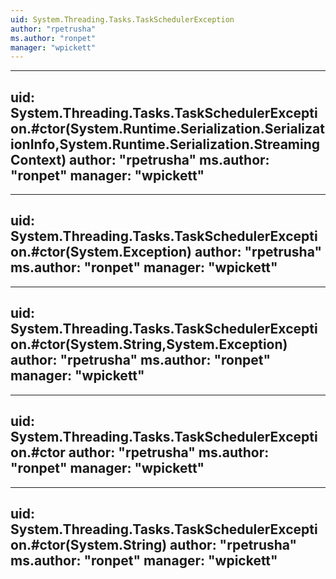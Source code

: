 ```yaml
---
uid: System.Threading.Tasks.TaskSchedulerException
author: "rpetrusha"
ms.author: "ronpet"
manager: "wpickett"
---
```


---
uid: System.Threading.Tasks.TaskSchedulerException.#ctor(System.Runtime.Serialization.SerializationInfo,System.Runtime.Serialization.StreamingContext)
author: "rpetrusha"
ms.author: "ronpet"
manager: "wpickett"
---

---
uid: System.Threading.Tasks.TaskSchedulerException.#ctor(System.Exception)
author: "rpetrusha"
ms.author: "ronpet"
manager: "wpickett"
---

---
uid: System.Threading.Tasks.TaskSchedulerException.#ctor(System.String,System.Exception)
author: "rpetrusha"
ms.author: "ronpet"
manager: "wpickett"
---

---
uid: System.Threading.Tasks.TaskSchedulerException.#ctor
author: "rpetrusha"
ms.author: "ronpet"
manager: "wpickett"
---

---
uid: System.Threading.Tasks.TaskSchedulerException.#ctor(System.String)
author: "rpetrusha"
ms.author: "ronpet"
manager: "wpickett"
---
